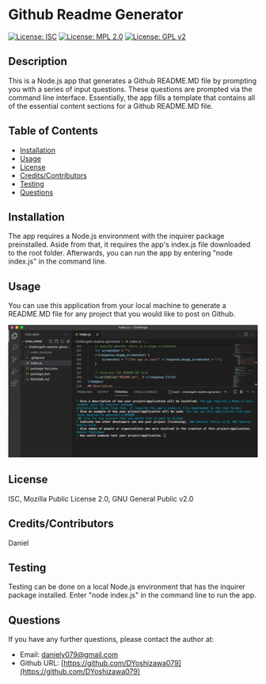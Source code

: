 # Github Readme Generator
[![License: ISC](https://img.shields.io/badge/License-ISC-blue.svg)](https://opensource.org/licenses/ISC) [![License: MPL 2.0](https://img.shields.io/badge/License-MPL_2.0-brightgreen.svg)](https://opensource.org/licenses/MPL-2.0) [![License: GPL v2](https://img.shields.io/badge/License-GPL_v2-blue.svg)](https://www.gnu.org/licenses/old-licenses/gpl-2.0.en.html) 
## Description
This is a Node.js app that generates a Github README.MD file by prompting you with a series of input questions. These questions are prompted via the command line interface. Essentially, the app fills a template that contains all of the essential content sections for a Github README.MD file.


## Table of Contents
* [Installation](#installation)
* [Usage](#usage)
* [License](#license)
* [Credits/Contributors](#credits)
* [Testing](#testing)
* [Questions](#questions)
## Installation
The app requires a Node.js environment with the inquirer package preinstalled. Aside from that, it requires the app's index.js file downloaded to the root folder. Afterwards, you can run the app by entering "node index.js" in the command line.
## Usage
You can use this application from your local machine to generate a README.MD file for any project that you would like to post on Github. 

![The app in use](/usage_sample.png)
## License
ISC, Mozilla Public License 2.0, GNU General Public v2.0
## Credits/Contributors
Daniel
## Testing
Testing can be done on a local Node.js environment that has the inquirer package installed. Enter "node index.js" in the command line to run the app.
## Questions
If you have any further questions, please contact the author at:
- Email: [daniely079@gmail.com](mailto:daniely079@gmail.com)
- Github URL: [https://github.com/DYoshizawa079](https://github.com/DYoshizawa079)
